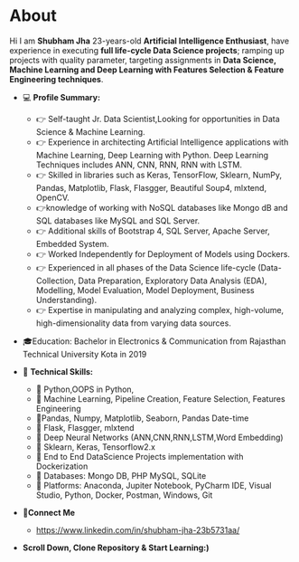 # About
Hi I am **Shubham Jha** 23-years-old **Artificial Intelligence Enthusiast**, have experience in executing **full life-cycle Data Science projects**; ramping up projects with quality parameter, targeting assignments in **Data Science, Machine Learning and Deep Learning with Features Selection & Feature Engineering techniques**.
- 💻 **Profile Summary:**
    - 👉 Self-taught Jr. Data Scientist,Looking for opportunities in Data Science & Machine Learning.
    - 👉 Experience in architecting Artificial Intelligence applications with Machine Learning, Deep Learning with Python. Deep Learning Techniques includes ANN, CNN, RNN, RNN with LSTM.
    - 👉 Skilled in libraries such as Keras, TensorFlow, Sklearn, NumPy, Pandas, Matplotlib, Flask, Flasgger, Beautiful Soup4, mlxtend, OpenCV.
    - 👉knowledge of working with NoSQL databases like Mongo dB and SQL databases like MySQL and SQL Server.
    - 👉 Additional skills of Bootstrap 4, SQL Server, Apache Server, Embedded System.
    - 👉 Worked Independently for Deployment of Models using Dockers.
    - 👉 Experienced in all phases of the Data Science life-cycle (Data-Collection, Data Preparation, Exploratory Data Analysis (EDA), Modelling, Model Evaluation, Model Deployment, Business Understanding).
    - 👉 Expertise in manipulating and analyzing complex, high-volume, high-dimensionality data from varying data sources.

- 🎓Education: Bachelor in Electronics & Communication from Rajasthan Technical University Kota in 2019

- 🤹 **Technical Skills:**

    - 🏅 Python,OOPS in Python,
    - 🏅 Machine Learning, Pipeline Creation, Feature Selection, Features Engineering
    - 🏅Pandas, Numpy, Matplotlib, Seaborn, Pandas Date-time
    - 🏅 Flask, Flasgger, mlxtend
    - 🏅 Deep Neural Networks (ANN,CNN,RNN,LSTM,Word Embedding)
    - 🏅 Sklearn, Keras, Tensorflow2.x
    - 🏅 End to End DataScience Projects implementation with Dockerization
    - 🏅 Databases: Mongo DB, PHP MySQL, SQLite
    - 🏅 Platforms: Anaconda, Jupiter Notebook, PyCharm IDE, Visual Studio, Python, Docker, Postman, Windows, Git


- 🤝**Connect Me**
    - https://www.linkedin.com/in/shubham-jha-23b5731aa/
- **Scroll Down, Clone Repository & Start Learning:)**

